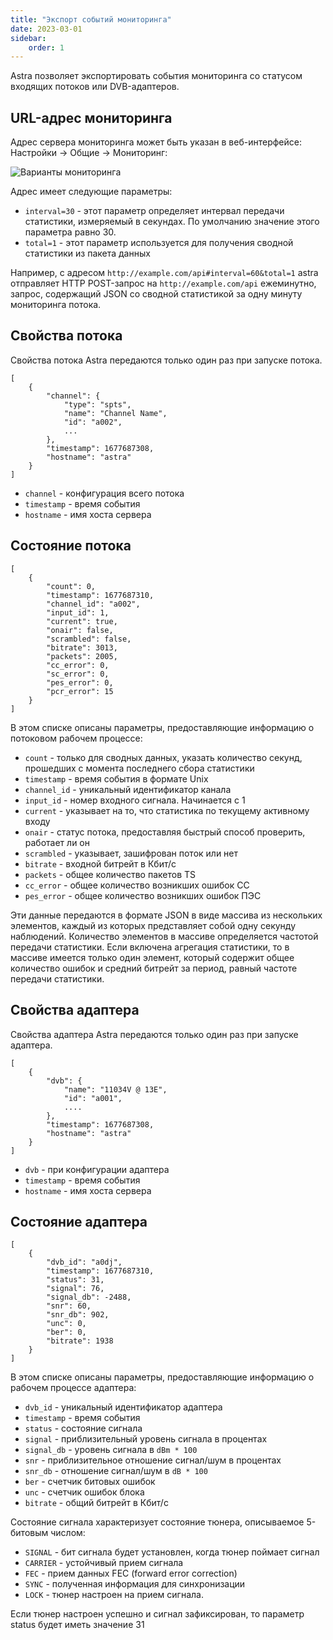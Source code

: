```yaml
---
title: "Экспорт событий мониторинга"
date: 2023-03-01
sidebar:
    order: 1
---
```


Astra позволяет экспортировать события мониторинга со статусом входящих потоков или DVB-адаптеров.

## URL-адрес мониторинга[](/ru/astra/monitoring/export-monitoring-events#monitoring-url)

Адрес сервера мониторинга может быть указан в веб-интерфейсе: Настройки -> Общие -> Мониторинг:

![Варианты мониторинга](https://cdn.cesbo.com/help/astra/monitoring/export/export-monitoring-events/options.png)

Адрес имеет следующие параметры:

- `interval=30` - этот параметр определяет интервал передачи статистики, измеряемый в секундах. По умолчанию значение этого параметра равно 30.
- `total=1` - этот параметр используется для получения сводной статистики из пакета данных

Например, с адресом `http://example.com/api#interval=60&total=1` astra отправляет HTTP POST-запрос на `http://example.com/api` ежеминутно, запрос, содержащий JSON со сводной статистикой за одну минуту мониторинга потока.

## Свойства потока[](/ru/astra/monitoring/export-monitoring-events#stream-properties)

Свойства потока Astra передаются только один раз при запуске потока.

```
[
    {
        "channel": {
            "type": "spts",
            "name": "Channel Name",
            "id": "a002",
            ...
        },
        "timestamp": 1677687308,
        "hostname": "astra"
    }
]
```

- `channel` - конфигурация всего потока
- `timestamp` - время события
- `hostname` - имя хоста сервера

## Состояние потока[](/ru/astra/monitoring/export-monitoring-events#stream-status)

```
[
    {
        "count": 0,
        "timestamp": 1677687310,
        "channel_id": "a002",
        "input_id": 1,
        "current": true,
        "onair": false,
        "scrambled": false,
        "bitrate": 3013,
        "packets": 2005,
        "cc_error": 0,
        "sc_error": 0,
        "pes_error": 0,
        "pcr_error": 15
    }
]
```

В этом списке описаны параметры, предоставляющие информацию о потоковом рабочем процессе:

- `count` - только для сводных данных, указать количество секунд, прошедших с момента последнего сбора статистики
- `timestamp` - время события в формате Unix
- `channel_id` - уникальный идентификатор канала
- `input_id` - номер входного сигнала. Начинается с 1
- `current` - указывает на то, что статистика по текущему активному входу
- `onair` - статус потока, предоставляя быстрый способ проверить, работает ли он
- `scrambled` - указывает, зашифрован поток или нет
- `bitrate` - входной битрейт в Кбит/с
- `packets` - общее количество пакетов TS
- `cc_error` - общее количество возникших ошибок CC
- `pes_error` - общее количество возникших ошибок ПЭС

Эти данные передаются в формате JSON в виде массива из нескольких элементов, каждый из которых представляет собой одну секунду наблюдений. Количество элементов в массиве определяется частотой передачи статистики. Если включена агрегация статистики, то в массиве имеется только один элемент, который содержит общее количество ошибок и средний битрейт за период, равный частоте передачи статистики.

## Свойства адаптера[](/ru/astra/monitoring/export-monitoring-events#adapter-properties)

Свойства адаптера Astra передаются только один раз при запуске адаптера.

```
[
    {
        "dvb": {
            "name": "11034V @ 13E",
            "id": "a001",
            ....
        },
        "timestamp": 1677687308,
        "hostname": "astra"
    }
]
```

- `dvb` - при конфигурации адаптера
- `timestamp` - время события
- `hostname` - имя хоста сервера

## Состояние адаптера[](/ru/astra/monitoring/export-monitoring-events#adapter-status)

```
[
    {
        "dvb_id": "a0dj",
        "timestamp": 1677687310,
        "status": 31,
        "signal": 76,
        "signal_db": -2488,
        "snr": 60,
        "snr_db": 902,
        "unc": 0,
        "ber": 0,
        "bitrate": 1938
    }
]
```

В этом списке описаны параметры, предоставляющие информацию о рабочем процессе адаптера:

- `dvb_id` - уникальный идентификатор адаптера
- `timestamp` - время события
- `status` - состояние сигнала
- `signal` - приблизительный уровень сигнала в процентах
- `signal_db` - уровень сигнала в `dBm * 100`
- `snr` - приблизительное отношение сигнал/шум в процентах
- `snr_db` - отношение сигнал/шум в `dB * 100`
- `ber` - счетчик битовых ошибок
- `unc` - счетчик ошибок блока
- `bitrate` - общий битрейт в Кбит/с

Состояние сигнала характеризует состояние тюнера, описываемое 5-битовым числом:

- `SIGNAL` - бит сигнала будет установлен, когда тюнер поймает сигнал
- `CARRIER` - устойчивый прием сигнала
- `FEC` - прием данных FEC (forward error correction)
- `SYNC` - полученная информация для синхронизации
- `LOCK` - тюнер настроен на прием сигнала.

Если тюнер настроен успешно и сигнал зафиксирован, то параметр status будет иметь значение 31
